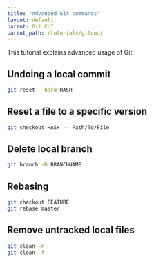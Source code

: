 ```yaml
---
title: "Advanced Git commands"
layout: default
parent: Git CLI
parent_path: /tutorials/gitcmd/
---
```

This tutorial explains advanced usage of Git.


## Undoing a local commit
```bash
git reset --hard HASH
```

## Reset a file to a specific version
```bash
git checkout HASH -- Path/To/File
```

## Delete local branch
```bash
git branch -D BRANCHNAME
```

## Rebasing
```bash
git checkout FEATURE
git rebase master
```

## Remove untracked local files
```bash
git clean -n
git clean -f
```